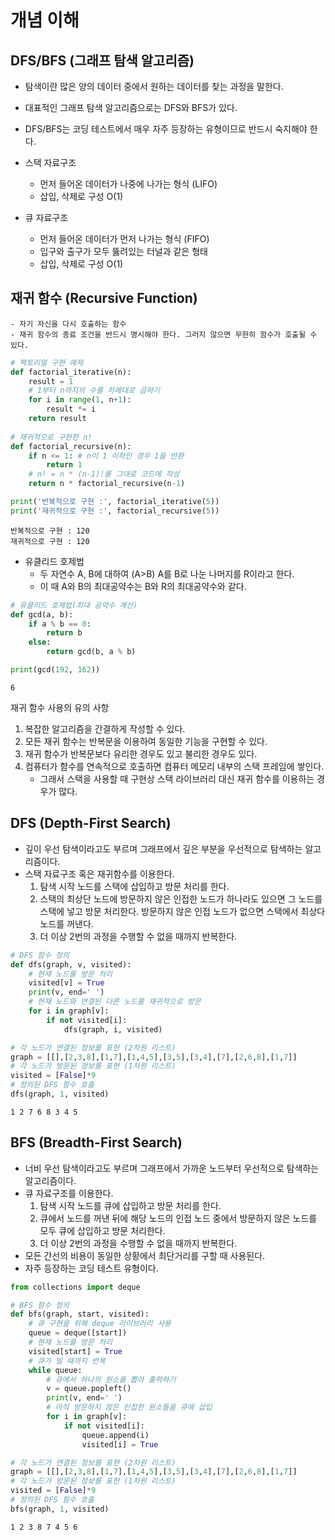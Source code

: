 # 개념 이해

## DFS/BFS (그래프 탐색 알고리즘)
- 탐색이란 많은 양의 데이터 중에서 원하는 데이터를 찾는 과정을 말한다.
- 대표적인 그래프 탐색 알고리즘으로는 DFS와 BFS가 있다.
- DFS/BFS는 코딩 테스트에서 매우 자주 등장하는 유형이므로 반드시 숙지해야 한다.

- 스택 자료구조
    - 먼저 들어온 데이터가 나중에 나가는 형식 (LIFO)
    - 삽입, 삭제로 구성 O(1)
- 큐 자료구조
    - 먼저 들어온 데이터가 먼저 나가는 형식 (FIFO)
    - 입구와 출구가 모두 뚫려있는 터널과 같은 형태
    - 삽입, 삭제로 구성 O(1)

## 재귀 함수 (Recursive Function)
    - 자기 자신을 다시 호출하는 함수
    - 재귀 함수의 종료 조건을 반드시 명시해야 한다. 그러지 않으면 무한히 함수가 호출될 수 있다.


```python
# 팩토리얼 구현 예제
def factorial_iterative(n):
    result = 1
    # 1부터 n까지의 수를 차례대로 곱하기
    for i in range(1, n+1):
        result *= i
    return result
    
# 재귀적으로 구현한 n!
def factorial_recursive(n):
    if n <= 1: # n이 1 이하인 경우 1을 반환
        return 1
    # n! = n * (n-1)!를 그대로 코드에 작성
    return n * factorial_recursive(n-1)

print('반복적으로 구현 :', factorial_iterative(5))
print('재귀적으로 구현 :', factorial_recursive(5))
```

    반복적으로 구현 : 120
    재귀적으로 구현 : 120
    

- 유클리드 호제법
    - 두 자연수 A, B에 대하여 (A>B) A를 B로 나눈 나머지를 R이라고 한다.
    - 이 때 A와 B의 최대공약수는 B와 R의 최대공약수와 같다.


```python
# 유클리드 호제법(최대 공약수 계산)
def gcd(a, b):
    if a % b == 0:
        return b
    else:
        return gcd(b, a % b)

print(gcd(192, 162))
```

    6
    

재귀 함수 사용의 유의 사항
1. 복잡한 알고리즘을 간결하게 작성할 수 있다.
2. 모든 재귀 함수는 반복문을 이용하여 동일한 기능을 구현할 수 있다.
3. 재귀 함수가 반복문보다 유리한 경우도 있고 불리한 경우도 있다.
4. 컴퓨터가 함수를 연속적으로 호출하면 컴퓨터 메모리 내부의 스택 프레임에 쌓인다.
    - 그래서 스택을 사용할 때 구현상 스택 라이브러리 대신 재귀 함수를 이용하는 경우가 많다.

## DFS (Depth-First Search)
- 깊이 우선 탐색이라고도 부르며 그래프에서 깊은 부분을 우선적으로 탐색하는 알고리즘이다.
- 스택 자료구조 혹은 재귀함수를 이용한다.
    1. 탐색 시작 노드를 스택에 삽입하고 방문 처리를 한다.
    2. 스택의 최상단 노드에 방문하지 않은 인접한 노드가 하나라도 있으면 그 노드를 스택에 넣고 방문 처리한다. 방문하지 않은 인접 노드가 없으면 스택에서 최상다 노드를 꺼낸다.
    3. 더 이상 2번의 과정을 수행할 수 없을 때까지 반복한다.


```python
# DFS 함수 정의
def dfs(graph, v, visited):
    # 현재 노드를 방문 처리
    visited[v] = True
    print(v, end=' ')
    # 현재 노드와 연결된 다른 노드를 재귀적으로 방문
    for i in graph[v]:
        if not visited[i]:
            dfs(graph, i, visited)

# 각 노드가 연결된 정보를 표현 (2차원 리스트)
graph = [[],[2,3,8],[1,7],[1,4,5],[3,5],[3,4],[7],[2,6,8],[1,7]]
# 각 노드가 방문된 정보를 표현 (1차원 리스트)
visited = [False]*9
# 정의된 DFS 함수 호출
dfs(graph, 1, visited)
```

    1 2 7 6 8 3 4 5 

## BFS (Breadth-First Search)
- 너비 우선 탐색이라고도 부르며 그래프에서 가까운 노드부터 우선적으로 탐색하는 알고리즘이다.
- 큐 자료구조를 이용한다.
    1. 탐색 시작 노드를 큐에 삽입하고 방문 처리를 한다.
    2. 큐에서 노드를 꺼낸 뒤에 해당 노드의 인접 노드 중에서 방문하지 않은 노드를 모두 큐에 삽입하고 방문 처리한다.
    3. 더 이상 2번의 과정을 수행할 수 없을 때까지 반복한다.
- 모든 간선의 비용이 동일한 상황에서 최단거리를 구할 때 사용된다.
- 자주 등장하는 코딩 테스트 유형이다. 


```python
from collections import deque

# BFS 함수 정의
def bfs(graph, start, visited):
    # 큐 구현을 위해 deque 라이브러리 사용
    queue = deque([start])
    # 현재 노드를 방문 처리
    visited[start] = True
    # 큐가 빌 때까지 반복
    while queue:
        # 큐에서 하나의 원소를 뽑아 출력하기
        v = queue.popleft()
        print(v, end=' ')
        # 아직 방문하지 않은 인접한 원소들을 큐에 삽입
        for i in graph[v]:
            if not visited[i]:
                queue.append(i)
                visited[i] = True

# 각 노드가 연결된 정보를 표현 (2차원 리스트)
graph = [[],[2,3,8],[1,7],[1,4,5],[3,5],[3,4],[7],[2,6,8],[1,7]]
# 각 노드가 방문된 정보를 표현 (1차원 리스트)
visited = [False]*9
# 정의된 DFS 함수 호출
bfs(graph, 1, visited)
```

    1 2 3 8 7 4 5 6 


```python

```

